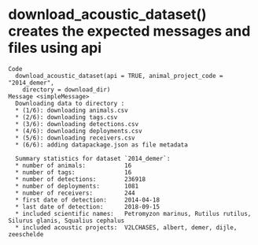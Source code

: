 # download_acoustic_dataset() creates the expected messages and files using api

    Code
      download_acoustic_dataset(api = TRUE, animal_project_code = "2014_demer",
        directory = download_dir)
    Message <simpleMessage>
      Downloading data to directory :
      * (1/6): downloading animals.csv
      * (2/6): downloading tags.csv
      * (3/6): downloading detections.csv
      * (4/6): downloading deployments.csv
      * (5/6): downloading receivers.csv
      * (6/6): adding datapackage.json as file metadata
      
      Summary statistics for dataset `2014_demer`:
      * number of animals:           16
      * number of tags:              16
      * number of detections:        236918
      * number of deployments:       1081
      * number of receivers:         244
      * first date of detection:     2014-04-18
      * last date of detection:      2018-09-15
      * included scientific names:   Petromyzon marinus, Rutilus rutilus, Silurus glanis, Squalius cephalus
      * included acoustic projects:  V2LCHASES, albert, demer, dijle, zeeschelde
      

